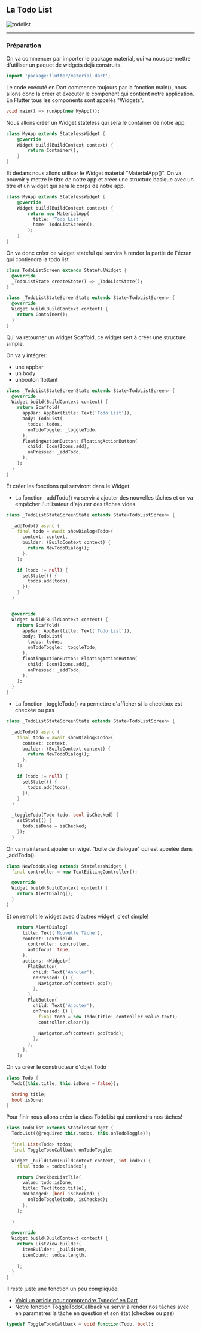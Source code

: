 ## La Todo List

![todolist](./img/nothing.gif)
***
### Préparation
On va commencer par importer le package material, qui va nous permettre d'utiliser un paquet de widgets déjà construits.

```dart
import 'package:flutter/material.dart';
``` 

Le code exécuté en Dart commence toujours par la fonction main(), nous allons donc la créer et éxecuter le component qui contient notre application.
En Flutter tous les components sont appelés "Widgets".

```dart
void main() => runApp(new MyApp());
``` 

Nous allons créer un Widget stateless qui sera le container de notre app.

```dart
class MyApp extends StatelessWidget {
    @override
    Widget build(BuildContext context) {
        return Container();
    }
}
``` 
Et dedans nous allons utiliser le Widget material "MaterialApp()".
On va pouvoir y mettre le titre de notre app et créer une structure basique avec un titre et un widget qui sera le corps de notre app.

```dart
class MyApp extends StatelessWidget {
    @override
    Widget build(BuildContext context) {
        return new MaterialApp(
          title: 'Todo List',
          home: TodoListScreen(),
        );
    }
}
``` 

On va donc créer ce widget stateful qui servira à render la partie de l'écran qui contiendra la todo list

```dart
class TodoListScreen extends StatefulWidget {
  @override
  _TodoListState createState() => _TodoListState();
}

class _TodoListStateScreenState extends State<TodoListScreen> {
  @override
  Widget build(BuildContext context) {
    return Container();
  }
}
``` 

Qui va retourner un widget Scaffold, ce widget sert à créer une structure simple.

On va y intégrer: 
* une appbar
* un body
* unbouton flottant

```dart
class _TodoListStateScreenState extends State<TodoListScreen> {
  @override
  Widget build(BuildContext context) {
    return Scaffold(
      appBar: AppBar(title: Text('Todo List')),
      body: TodoList(
        todos: todos,
        onTodoToggle: _toggleTodo,
      ),
      floatingActionButton: FloatingActionButton(
        child: Icon(Icons.add),
        onPressed: _addTodo,
      ),
    );
  }
}
```

Et créer les fonctions qui serviront dans le Widget.

* La fonction _addTodo() va servir à ajouter des nouvelles tâches et on va empêcher l'utilisateur d'ajouter des tâches vides.

```dart
class _TodoListStateScreenState extends State<TodoListScreen> {

  _addTodo() async {
    final todo = await showDialog<Todo>(
      context: context,
      builder: (BuildContext context) {
        return NewTodoDialog();
      },
    );

    if (todo != null) {
      setState(() {
        todos.add(todo);
      });
    }
  }


  @override
  Widget build(BuildContext context) {
    return Scaffold(
      appBar: AppBar(title: Text('Todo List')),
      body: TodoList(
        todos: todos,
        onTodoToggle: _toggleTodo,
      ),
      floatingActionButton: FloatingActionButton(
        child: Icon(Icons.add),
        onPressed: _addTodo,
      ),
    );
  }
}
```
* La fonction _toggleTodo() va permettre d'afficher si la checkbox est checkée ou pas

```dart
class _TodoListStateScreenState extends State<TodoListScreen> {

  _addTodo() async {
    final todo = await showDialog<Todo>(
      context: context,
      builder: (BuildContext context) {
        return NewTodoDialog();
      },
    );

    if (todo != null) {
      setState(() {
        todos.add(todo);
      });
    }
  }

  _toggleTodo(Todo todo, bool isChecked) {
    setState(() {
      todo.isDone = isChecked;
    });
  }  
```

On va maintenant ajouter un wiget "boite de dialogue" qui est appelée dans _addTodo(). 

```dart
class NewTodoDialog extends StatelessWidget {
  final controller = new TextEditingController();

  @override
  Widget build(BuildContext context) {
    return AlertDialog();
  }
}
```

Et on remplit le widget avec d'autres widget, c'est simple!

```dart
    return AlertDialog(
      title: Text('Nouvelle Tâche'),
      content: TextField(
        controller: controller,
        autofocus: true,
      ),
      actions: <Widget>[
        FlatButton(
          child: Text('Annuler'),
          onPressed: () {
            Navigator.of(context).pop();
          },
        ),
        FlatButton(
          child: Text('Ajouter'),
          onPressed: () {
            final todo = new Todo(title: controller.value.text);
            controller.clear();

            Navigator.of(context).pop(todo);
          },
        ),
      ],
    );
```

On va créer le constructeur d'objet Todo

```dart
class Todo {
  Todo({this.title, this.isDone = false});

  String title;
  bool isDone;
}
```

Pour finir nous allons créer la class TodoList qui contiendra nos tâches!

```dart
class TodoList extends StatelessWidget {
  TodoList({@required this.todos, this.onTodoToggle});

  final List<Todo> todos;
  final ToggleTodoCallback onTodoToggle;

  Widget _buildItem(BuildContext context, int index) {
    final todo = todos[index];

    return CheckboxListTile(
      value: todo.isDone,
      title: Text(todo.title),
      onChanged: (bool isChecked) {
        onTodoToggle(todo, isChecked);
      },
    );
    
  }

  @override
  Widget build(BuildContext context) {
    return ListView.builder(
      itemBuilder: _buildItem,
      itemCount: todos.length,
      
    );
  }
}
```

Il reste juste une fonction un peu compliquée:
* [Voici un article pour comprendre Typedef en Dart](https://medium.com/@castellano.mariano/typedef-in-dart-40e96d3941f9)
* Notre fonction ToggleTodoCallback va servir à render nos tâches avec en parametres la tâche en question et son état (checkée ou pas)

```dart
typedef ToggleTodoCallback = void Function(Todo, bool);
```